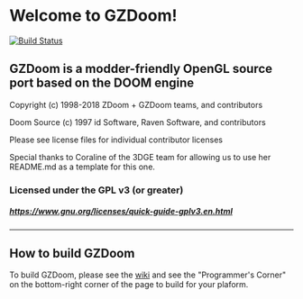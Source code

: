 # Welcome to GZDoom!

[![Build Status](https://travis-ci.org/coelckers/gzdoom.svg?branch=master)](https://travis-ci.org/coelckers/gzdoom)

## GZDoom is a modder-friendly OpenGL source port based on the DOOM engine

Copyright (c) 1998-2018 ZDoom + GZDoom teams, and contributors

Doom Source (c) 1997 id Software, Raven Software, and contributors

Please see license files for individual contributor licenses

Special thanks to Coraline of the 3DGE team for allowing us to use her README.md as a template for this one.

### Licensed under the GPL v3 (or greater)
##### https://www.gnu.org/licenses/quick-guide-gplv3.en.html
---

## How to build GZDoom

To build GZDoom, please see the [wiki](https://zdoom.org/wiki/) and see the "Programmer's Corner" on the bottom-right corner of the page to build for your plaform.

